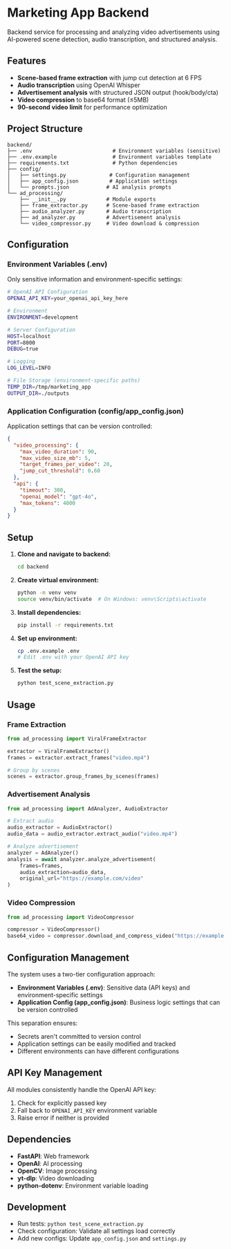 # Marketing App Backend

Backend service for processing and analyzing video advertisements using AI-powered scene detection, audio transcription, and structured analysis.

## Features

- **Scene-based frame extraction** with jump cut detection at 6 FPS
- **Audio transcription** using OpenAI Whisper
- **Advertisement analysis** with structured JSON output (hook/body/cta)
- **Video compression** to base64 format (≤5MB)
- **90-second video limit** for performance optimization

## Project Structure

```
backend/
├── .env                          # Environment variables (sensitive)
├── .env.example                  # Environment variables template
├── requirements.txt              # Python dependencies
├── config/
│   ├── settings.py              # Configuration management
│   ├── app_config.json          # Application settings
│   └── prompts.json            # AI analysis prompts
└── ad_processing/
    ├── __init__.py             # Module exports
    ├── frame_extractor.py      # Scene-based frame extraction
    ├── audio_analyzer.py       # Audio transcription
    ├── ad_analyzer.py          # Advertisement analysis
    └── video_compressor.py     # Video download & compression
```

## Configuration

### Environment Variables (.env)
Only sensitive information and environment-specific settings:

```bash
# OpenAI API Configuration
OPENAI_API_KEY=your_openai_api_key_here

# Environment
ENVIRONMENT=development

# Server Configuration  
HOST=localhost
PORT=8000
DEBUG=true

# Logging
LOG_LEVEL=INFO

# File Storage (environment-specific paths)
TEMP_DIR=/tmp/marketing_app
OUTPUT_DIR=./outputs
```

### Application Configuration (config/app_config.json)
Application settings that can be version controlled:

```json
{
  "video_processing": {
    "max_video_duration": 90,
    "max_video_size_mb": 5,
    "target_frames_per_video": 20,
    "jump_cut_threshold": 0.60
  },
  "api": {
    "timeout": 300,
    "openai_model": "gpt-4o",
    "max_tokens": 4000
  }
}
```

## Setup

1. **Clone and navigate to backend:**
   ```bash
   cd backend
   ```

2. **Create virtual environment:**
   ```bash
   python -m venv venv
   source venv/bin/activate  # On Windows: venv\Scripts\activate
   ```

3. **Install dependencies:**
   ```bash
   pip install -r requirements.txt
   ```

4. **Set up environment:**
   ```bash
   cp .env.example .env
   # Edit .env with your OpenAI API key
   ```

5. **Test the setup:**
   ```bash
   python test_scene_extraction.py
   ```

## Usage

### Frame Extraction
```python
from ad_processing import ViralFrameExtractor

extractor = ViralFrameExtractor()
frames = extractor.extract_frames("video.mp4")

# Group by scenes
scenes = extractor.group_frames_by_scenes(frames)
```

### Advertisement Analysis
```python
from ad_processing import AdAnalyzer, AudioExtractor

# Extract audio
audio_extractor = AudioExtractor()
audio_data = audio_extractor.extract_audio("video.mp4")

# Analyze advertisement
analyzer = AdAnalyzer()
analysis = await analyzer.analyze_advertisement(
    frames=frames,
    audio_extraction=audio_data,
    original_url="https://example.com/video"
)
```

### Video Compression
```python
from ad_processing import VideoCompressor

compressor = VideoCompressor()
base64_video = compressor.download_and_compress_video("https://example.com/video")
```

## Configuration Management

The system uses a two-tier configuration approach:

- **Environment Variables (.env)**: Sensitive data (API keys) and environment-specific settings
- **Application Config (app_config.json)**: Business logic settings that can be version controlled

This separation ensures:
- Secrets aren't committed to version control
- Application settings can be easily modified and tracked
- Different environments can have different configurations

## API Key Management

All modules consistently handle the OpenAI API key:
1. Check for explicitly passed key
2. Fall back to `OPENAI_API_KEY` environment variable
3. Raise error if neither is provided

## Dependencies

- **FastAPI**: Web framework
- **OpenAI**: AI processing
- **OpenCV**: Image processing
- **yt-dlp**: Video downloading
- **python-dotenv**: Environment variable loading

## Development

- Run tests: `python test_scene_extraction.py`
- Check configuration: Validate all settings load correctly
- Add new configs: Update `app_config.json` and `settings.py`